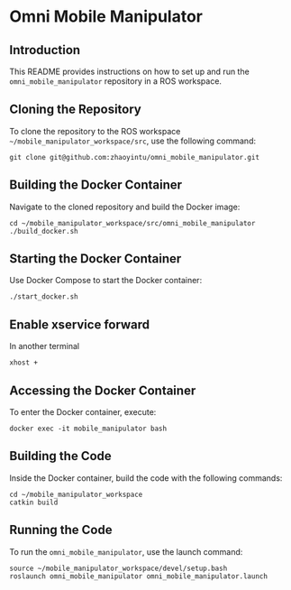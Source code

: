 # Omni Mobile Manipulator

## Introduction
This README provides instructions on how to set up and run the `omni_mobile_manipulator` repository in a ROS workspace.

## Cloning the Repository
To clone the repository to the ROS workspace `~/mobile_manipulator_workspace/src`, use the following command:
```
git clone git@github.com:zhaoyintu/omni_mobile_manipulator.git
```

## Building the Docker Container
Navigate to the cloned repository and build the Docker image:
```
cd ~/mobile_manipulator_workspace/src/omni_mobile_manipulator
./build_docker.sh
```

## Starting the Docker Container
Use Docker Compose to start the Docker container:
```
./start_docker.sh
```

## Enable xservice forward
In another terminal
```
xhost +
```

## Accessing the Docker Container
To enter the Docker container, execute:
```
docker exec -it mobile_manipulator bash
```

## Building the Code
Inside the Docker container, build the code with the following commands:
```
cd ~/mobile_manipulator_workspace
catkin build
```

## Running the Code
To run the `omni_mobile_manipulator`, use the launch command:
```
source ~/mobile_manipulator_workspace/devel/setup.bash
roslaunch omni_mobile_manipulator omni_mobile_manipulator.launch
```
